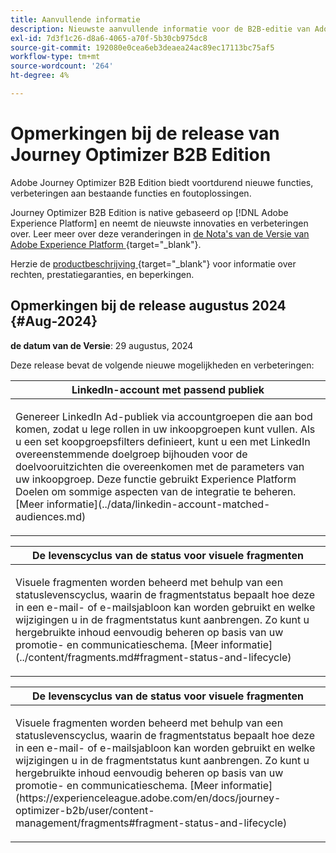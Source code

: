 ```yaml
---
title: Aanvullende informatie
description: Nieuwste aanvullende informatie voor de B2B-editie van Adobe Journey Optimizer
exl-id: 7d3f1c26-d8a6-4065-a70f-5b30cb975dc8
source-git-commit: 192080e0cea6eb3deaea24ac89ec17113bc75af5
workflow-type: tm+mt
source-wordcount: '264'
ht-degree: 4%

---
```


# Opmerkingen bij de release van Journey Optimizer B2B Edition

Adobe Journey Optimizer B2B Edition biedt voortdurend nieuwe functies, verbeteringen aan bestaande functies en foutoplossingen.

Journey Optimizer B2B Edition is native gebaseerd op [!DNL Adobe Experience Platform] en neemt de nieuwste innovaties en verbeteringen over. Leer meer over deze veranderingen in [ de Nota&#39;s van de Versie van Adobe Experience Platform ](https://experienceleague.adobe.com/en/docs/experience-platform/release-notes/latest) {target="_blank"}.

Herzie de [ productbeschrijving ](https://helpx.adobe.com/legal/product-descriptions/adobe-journey-optimizer-b2b.html) {target="_blank"} voor informatie over rechten, prestatiegaranties, en beperkingen.

## Opmerkingen bij de release augustus 2024 {#Aug-2024}

**de datum van de Versie**: 29 augustus, 2024

Deze release bevat de volgende nieuwe mogelijkheden en verbeteringen:

<table>
<thead>
<tr>
<th><strong>LinkedIn-account met passend publiek</strong><br/></th>
</tr>
</thead>
<tbody>
<tr>
<td>
<p>Genereer LinkedIn Ad-publiek via accountgroepen die aan bod komen, zodat u lege rollen in uw inkoopgroepen kunt vullen. Als u een set koopgroepsfilters definieert, kunt u een met LinkedIn overeenstemmende doelgroep bijhouden voor de doelvooruitzichten die overeenkomen met de parameters van uw inkoopgroep. Deze functie gebruikt Experience Platform Doelen om sommige aspecten van de integratie te beheren. [Meer informatie](../data/linkedin-account-matched-audiences.md)</p>
</td>
</tr>
</tbody>
</table>

<table>
<thead>
<tr>
<th><strong>De levenscyclus van de status voor visuele fragmenten</strong><br/></th>
</tr>
</thead>
<tbody>
<tr>
<td>
<p>Visuele fragmenten worden beheerd met behulp van een statuslevenscyclus, waarin de fragmentstatus bepaalt hoe deze in een e-mail- of e-mailsjabloon kan worden gebruikt en welke wijzigingen u in de fragmentstatus kunt aanbrengen. Zo kunt u hergebruikte inhoud eenvoudig beheren op basis van uw promotie- en communicatieschema. [Meer informatie](../content/fragments.md#fragment-status-and-lifecycle)</p>
</td>
</tr>
</tbody>
</table>

<table>
<thead>
<tr>
<th><strong>De levenscyclus van de status voor visuele fragmenten</strong><br/></th>
</tr>
</thead>
<tbody>
<tr>
<td>
<p>Visuele fragmenten worden beheerd met behulp van een statuslevenscyclus, waarin de fragmentstatus bepaalt hoe deze in een e-mail- of e-mailsjabloon kan worden gebruikt en welke wijzigingen u in de fragmentstatus kunt aanbrengen. Zo kunt u hergebruikte inhoud eenvoudig beheren op basis van uw promotie- en communicatieschema. [Meer informatie](https://experienceleague.adobe.com/en/docs/journey-optimizer-b2b/user/content-management/fragments#fragment-status-and-lifecycle)</p>
</td>
</tr>
</tbody>
</table>
